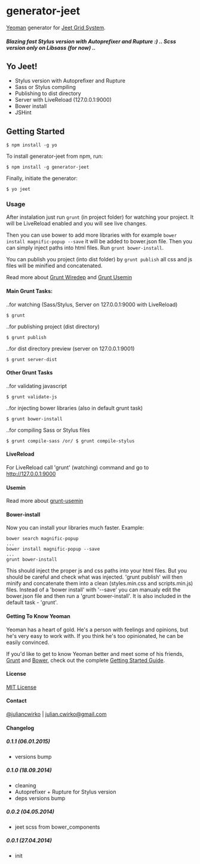 # generator-jeet

[Yeoman](http://yeoman.io) generator for [Jeet Grid System](http://jeet.gs/).

##### Blazing fast Stylus version with Autoprefixer and Rupture :) .. Scss version only on Libsass (for now) ..

## Yo Jeet!
* Stylus version with Autoprefixer and Rupture
* Sass or Stylus compiling
* Publishing to dist directory
* Server with LiveReload (127.0.0.1:9000)
* Bower install
* JSHint

## Getting Started

```
$ npm install -g yo
```

To install generator-jeet from npm, run:

```
$ npm install -g generator-jeet
```

Finally, initiate the generator:

```
$ yo jeet
```

### Usage

After instalation just run ````grunt```` (in project folder) for watching your project. It will be LiveReload enabled and you will see live changes.

Then you can use bower to add more libraries with for example ````bower install magnific-popup --save```` it will be added to bower.json file. Then you can simply inject paths into html files. Run ````grunt bower-install````.

You can publish you project (into dist folder) by ````grunt publish```` all css and js files will be minified and concatenated.

Read more about [Grunt Wiredep](https://github.com/stephenplusplus/grunt-wiredep) and [Grunt Usemin](https://github.com/yeoman/grunt-usemin)

#### Main Grunt Tasks:

..for watching (Sass/Stylus, Server on 127.0.0.1:9000 with LiveReload)
```
$ grunt
```
..for publishing project (dist directory)
```
$ grunt publish
```
..for dist directory preview (server on 127.0.0.1:9001)
```
$ grunt server-dist
```

#### Other Grunt Tasks

..for validating javascript
```
$ grunt validate-js
```
..for injecting bower libraries (also in default grunt task)
```
$ grunt bower-install
```
..for compiling Sass or Stylus files
```
$ grunt compile-sass /or/ $ grunt compile-stylus
```

#### LiveReload

For LiveReload call 'grunt' (watching) command and go to http://127.0.0.1:9000

#### Usemin

Read more about [grunt-usemin](https://github.com/yeoman/grunt-usemin)

#### Bower-install

Now you can install your libraries much faster. Example:
```
bower search magnific-popup
...
bower install magnific-popup --save
...
grunt bower-install
```
This should inject the proper js and css paths into your html files. But you should be careful and check what was injected.
'grunt publish' will then minify and concatenate them into a clean (styles.min.css and scripts.min.js) files.
Instead of a 'bower install' with '--save' you can manualy edit the bower.json file and then run a 'grunt bower-install'. It is also included in the default task - 'grunt'.

#### Getting To Know Yeoman

Yeoman has a heart of gold. He's a person with feelings and opinions, but he's very easy to work with. If you think he's too opinionated, he can be easily convinced.

If you'd like to get to know Yeoman better and meet some of his friends, [Grunt](http://gruntjs.com) and [Bower](http://bower.io), check out the complete [Getting Started Guide](https://github.com/yeoman/yeoman/wiki/Getting-Started).

#### License

[MIT License](http://en.wikipedia.org/wiki/MIT_License)

#### Contact

[@juliancwirko](https://twitter.com/JulianCwirko) | [julian.cwirko@gmail.com](mailto:julian.cwirko@gmail.com)

#### Changelog

##### 0.1.1 (06.01.2015)

- versions bump

##### 0.1.0 (18.09.2014)

- cleaning
- Autoprefixer + Rupture for Stylus version
- deps versions bump

##### 0.0.2 (04.05.2014)

- jeet scss from bower_components

##### 0.0.1 (27.04.2014)

- init
